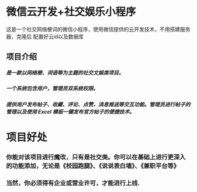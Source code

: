 # 微信云开发+社交娱乐小程序
这是一个社交网络梗词的微信小程序，使用微信提供的云开发技术，不用搭建服务器，克隆后 配置好云id以及数据库

## 项目介绍
##### 是一款以网络梗、词语等为主题的社交文娱类项目。
##### 一个系统包含用户，管理员双系统权限。
##### 提供用户发布帖子、收藏、评论、点赞，消息推送等交互功能。管理员进行帖子的管理以及使用 Excel 模板一键发布官方帖子的便捷技术。

# 项目好处
### 你能对该项目进行魔改，只有是社交类。你可以在基础上进行更深入的功能添加，无论是《校园跑腿》、《说说表白墙》、《兼职平台等》
### 当然，你必须得有企业或营业许可，才能进行上线.
